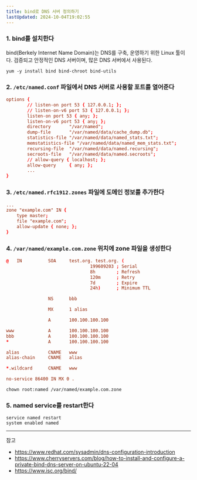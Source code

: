 ```yaml
---
title: bind로 DNS 서버 정의하기
lastUpdated: 2024-10-04T19:02:55
---
```

### 1. bind를 설치한다

bind(Berkely Internet Name Domain)는 DNS를 구축, 운영하기 위한 Linux 툴이다. 검증되고 안정적인 DNS 서버이며, 많은 DNS 서버에서 사용된다.

```
yum -y install bind bind-chroot bind-utils
```

### 2. `/etc/named.conf` 파일에서 DNS 서버로 사용할 포트를 열어준다

```conf
options {
        // listen-on port 53 { 127.0.0.1; };
        // listen-on-v6 port 53 { 127.0.0.1; };
        listen-on port 53 { any; };
        listen-on-v6 port 53 { any; };
        directory       "/var/named";
        dump-file       "/var/named/data/cache_dump.db";
        statistics-file "/var/named/data/named_stats.txt";
        memstatistics-file "/var/named/data/named_mem_stats.txt";
        recursing-file  "/var/named/data/named.recursing";
        secroots-file   "/var/named/data/named.secroots";
        // allow-query { localhost; };
        allow-query     { any; };
        ...
}
```

### 3. `/etc/named.rfc1912.zones` 파일에 도메인 정보를 추가한다

```conf
...
zone "example.com" IN {
    type master;
    file "example.com";
    allow-update { none; };
}
```

### 4. `/var/named/example.com.zone` 위치에 zone 파일을 생성한다

```conf
@   IN          SOA     test.org. test.org. (
                                199609203 ; Serial
                                8h        ; Refresh
                                120m      ; Retry
                                7d        ; Expire
                                24h)      ; Minimum TTL

                NS      bbb

                MX      1 alias

                A       100.100.100.100

www             A       100.100.100.100
bbb             A       100.100.100.100
*               A       100.100.100.100

alias           CNAME   www
alias-chain     CNAME   alias

*.wildcard      CNAME   www

no-service 86400 IN MX 0 .
```

```
chown root:named /var/named/example.com.zone
```

### 5. named service를 restart한다

```
service named restart
system enabled named
```

---
참고

- <https://www.redhat.com/sysadmin/dns-configuration-introduction>
- <https://www.cherryservers.com/blog/how-to-install-and-configure-a-private-bind-dns-server-on-ubuntu-22-04>
- <https://www.isc.org/bind/>

